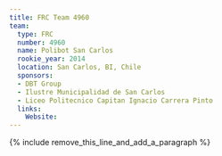 ```yaml
---
title: FRC Team 4960
team:
  type: FRC
  number: 4960
  name: Polibot San Carlos
  rookie_year: 2014
  location: San Carlos, BI, Chile
  sponsors:
  - DBT Group
  - Ilustre Municipalidad de San Carlos
  - Liceo Politecnico Capitan Ignacio Carrera Pinto
  links:
    Website:
---
```


{% include remove_this_line_and_add_a_paragraph %}